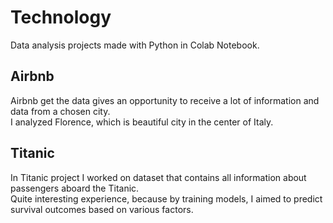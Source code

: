 # Technology
Data analysis projects made with Python in Colab Notebook.<br>

## Airbnb
Airbnb get the data gives an opportunity to receive a lot of information and data from a chosen city.<br>
I analyzed Florence, which is beautiful city in the center of Italy.

## Titanic
In Titanic project I worked on dataset that contains all information about passengers aboard the Titanic.<br>
Quite interesting experience, because by training models, I aimed to predict survival outcomes based on various factors.
